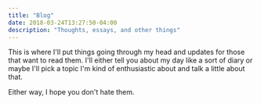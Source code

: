 ```yaml
---
title: "Blog"
date: 2018-03-24T13:27:50-04:00
description: "Thoughts, essays, and other things"
---
```


This is where I'll put things going through my head and updates for those that want to read them. I'll either tell you about my day like a sort of diary or maybe I'll pick a topic I'm kind of enthusiastic about and talk a little about that.

Either way, I hope you don't hate them.